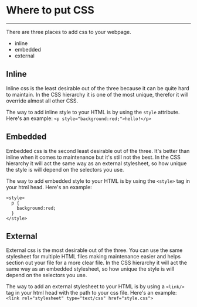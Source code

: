 # Where to put CSS
---

There are three places to add css to your webpage.
- inline
- embedded
- external

## Inline
Inline css is the least desirable out of the three because it can be quite hard to maintain. In the CSS hierarchy it is one of the most unique, therefor it will override almost all other CSS.

The way to add inline style to your HTML is by using the `style` attribute. Here's an example:
`<p style="background:red;">hello!</p>`

## Embedded
Embedded css is the second least desirable out of the three. It's better than inline when it comes to maintenance but it's still not the best. In the CSS hierarchy it will act the same way as an external stylesheet, so how unique the style is will depend on the selectors you use.

The way to add embedded style to your HTML is by using the `<style>` tag in your html head. Here's an example:
```
<style>
  p {
    background:red;
  }
</style>
```

## External
External css is the most desirable out of the three. You can use the same stylesheet for multiple HTML files making maintenance easier and helps section out your file for a more clear file. In the CSS hierarchy it will act the same way as an embedded stylesheet, so how unique the style is will depend on the selectors you use.

The way to add an external stylesheet to your HTML is by using a `<link/>` tag in your html head with the path to your css file. Here's an example:
`<link rel="stylesheet" type="text/css" href="style.css">`

